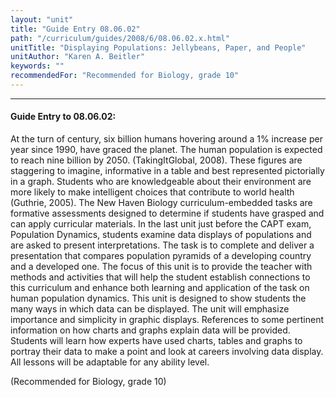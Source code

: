```yaml
---
layout: "unit"
title: "Guide Entry 08.06.02"
path: "/curriculum/guides/2008/6/08.06.02.x.html"
unitTitle: "Displaying Populations: Jellybeans, Paper, and People"
unitAuthor: "Karen A. Beitler"
keywords: ""
recommendedFor: "Recommended for Biology, grade 10"
---
```

<body>
<hr/>
 <h4>
  Guide Entry to 08.06.02:
 </h4>
 <p>
  At the turn of century, six billion humans hovering around a 1% increase per year since 1990, have graced the planet. The human population is expected to reach nine billion by 2050. (TakingItGlobal, 2008). These figures are staggering to imagine, informative in a table and best represented pictorially in a graph. Students who are knowledgeable about their environment are more likely to make intelligent choices that contribute to world health (Guthrie, 2005). The New Haven Biology curriculum-embedded tasks are formative assessments designed to determine if students have grasped and can apply curricular materials. In the last unit just before the CAPT exam, Population Dynamics, students examine data displays of populations and are asked to present interpretations. The task is to complete and deliver a presentation that compares population pyramids of a developing country and a developed one. The focus of this unit is to provide the teacher with methods and activities that will help the student establish connections to this curriculum and enhance both learning and application of the task on human population dynamics. This unit is designed to show students the many ways in which data can be displayed. The unit will emphasize importance and simplicity in graphic displays. References to some pertinent information on how charts and graphs explain data will be provided. Students will learn how experts have used charts, tables and graphs to portray their data to make a point and look at careers involving data display. All lessons will be adaptable for any ability level.
 </p>
<p>
  (Recommended for Biology, grade 10)
 </p>




</body>